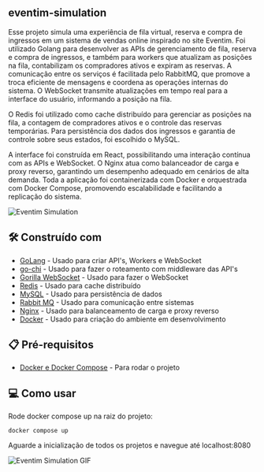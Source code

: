 ## eventim-simulation

Esse projeto simula uma experiência de fila virtual, reserva e compra de ingressos em um sistema de vendas online inspirado no site Eventim. Foi utilizado Golang para desenvolver as APIs de gerenciamento de fila, reserva e compra de ingressos, e também para workers que atualizam as posições na fila, contabilizam os compradores ativos e expiram as reservas. A comunicação entre os serviços é facilitada pelo RabbitMQ, que promove a troca eficiente de mensagens e coordena as operações internas do sistema. O WebSocket transmite atualizações em tempo real para a interface do usuário, informando a posição na fila.

O Redis foi utilizado como cache distribuído para gerenciar as posições na fila, a contagem de compradores ativos e o controle das reservas temporárias. Para persistência dos dados dos ingressos e garantia de controle sobre seus estados, foi escolhido o MySQL.

A interface foi construída em React, possibilitando uma interação contínua com as APIs e WebSocket. O Nginx atua como balanceador de carga e proxy reverso, garantindo um desempenho adequado em cenários de alta demanda. Toda a aplicação foi containerizada com Docker e orquestrada com Docker Compose, promovendo escalabilidade e facilitando a replicação do sistema.

![Eventim Simulation](https://github.com/user-attachments/assets/e83f27c1-a84b-4fe2-877b-9bfc638103fc)

## 🛠️ Construído com

* [GoLang](https://go.dev/) - Usado para criar API's, Workers e WebSocket
* [go-chi](https://go-chi.io/#/) - Usado para fazer o roteamento com middleware das API's
* [Gorilla WebSocket](https://pkg.go.dev/github.com/gorilla/websocket) - Usado para fazer o WebSocket
* [Redis](https://redis.io/) - Usado para cache distribuído
* [MySQL](https://www.mysql.com/) - Usado para persistência de dados
* [Rabbit MQ](https://www.rabbitmq.com/) - Usado para comunicação entre sistemas
* [Nginx](https://nginx.org/) - Usado para balanceamento de carga e proxy reverso
* [Docker](https://www.docker.com/) - Usado para criação do ambiente em desenvolvimento

## 📋 Pré-requisitos

* [Docker e Docker Compose](https://www.docker.com/) - Para rodar o projeto

## 💻 Como usar

Rode docker compose up na raiz do projeto:

```
docker compose up
```

Aguarde a inicialização de todos os projetos e navegue até localhost:8080

![Eventim Simulation GIF](https://github.com/user-attachments/assets/0cafe349-c43a-4ef6-beb2-64c21e900164)
